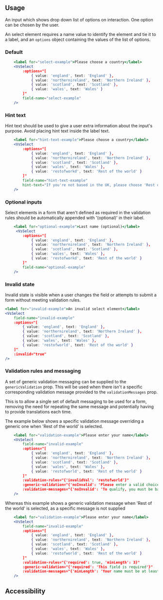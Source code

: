 ## Usage
An input which shows drop down list of options on interaction. One option can be chosen by the user.

An select element requires a name value to identify the element and tie it to a label, and an `options` object
containing the values of the list of options.

### Default

```jsx
    <label for="select-example">Please choose a country</label>
    <VsSelect
        :options="[
            { value: 'england', text: 'England' },
            { value: 'northernireland', text: 'Northern Ireland' },
            { value: 'scotland', text: 'Scotland' },
            { value: 'wales', text: 'Wales' }
        ]"
        field-name="select-example"
    />
```

### Hint text
Hint text should be used to give a user extra information about the input's purpose.
Avoid placing hint text inside the label text.

```jsx
    <label for="hint-text-example">Please choose a country</label>
    <VsSelect
        :options="[
            { value: 'england', text: 'England' },
            { value: 'northernireland', text: 'Northern Ireland' },
            { value: 'scotland', text: 'Scotland' },
            { value: 'wales', text: 'Wales' },
            { value: 'restofworkd', text: 'Rest of the world' }
        ]"
        field-name="hint-text-example"
        hint-text="If you're not based in the UK, please choose 'Rest of the world'"
    />
```

### Optional inputs
Select elements in a form that aren't defined as required in the validation rules should be automatically
appended with '(optional)' in their label.

```jsx
    <label for="optional-example">Last name (optional)</label>
     <VsSelect
        :options="[
            { value: 'england', text: 'England' },
            { value: 'northernireland', text: 'Northern Ireland' },
            { value: 'scotland', text: 'Scotland' },
            { value: 'wales', text: 'Wales' },
            { value: 'restofworkd', text: 'Rest of the world' }
        ]"
        field-name="optional-example"
    />
```


### Invalid state
Invalid state is visible when a user changes the field or attempts to submit a form
without meeting validation rules.

```jsx
<label for="invalid-example">An invalid select element</label>
<VsSelect
    field-name="invalid-example"
    :options="[
        { value: 'england', text: 'England' },
        { value: 'northernireland', text: 'Northern Ireland' },
        { value: 'scotland', text: 'Scotland' },
        { value: 'wales', text: 'Wales' },
        { value: 'restofworld', text: 'Rest of the world' }
    ]"
    :invalid="true"
/>
```

### Validation rules and messaging
A set of generic validation messaging can be supplied to the `genericValidation` prop. This will be used
when there isn't a specific corresponding validation message provided to the `validationMessages` prop.

This is to allow a single set of default messaging to be used for a form, removing the need for repeating
the same message and potentially having to provide translations each time.

The example below shows a specific validation message overriding a generic one  when 'Rest of the world' is selected.

```jsx
    <label for="validation-example">Please enter your name</label>
    <VsSelect
        field-name="invalid-example"
        :options="[
            { value: 'england', text: 'England' },
            { value: 'northernireland', text: 'Northern Ireland' },
            { value: 'scotland', text: 'Scotland' },
            { value: 'wales', text: 'Wales' },
            { value: 'restofworld', text: 'Rest of the world' }
        ]"
        :validation-rules="{'invalidVal': 'restofworld'}"
        :generic-validation="{'noInvalid': 'Please enter a valid choice'}"
        :validation-messages="{'noInvalid': 'To qualify, you must be based in the UK'}"
    />
```

Whereas this example shows a generic validation message when 'Rest of the world' is selected, as a specific message is not supplied

```jsx
    <label for="validation-example">Please enter your name</label>
    <VsSelect
        field-name="invalid-example"
        :options="[
            { value: 'england', text: 'England' },
            { value: 'northernireland', text: 'Northern Ireland' },
            { value: 'scotland', text: 'Scotland' },
            { value: 'wales', text: 'Wales' },
            { value: 'restofworld', text: 'Rest of the world' }
        ]"
        :validation-rules="{'required': true, 'minLength': 3}"
        :generic-validation="{'required': 'This field is required'}"
        :validation-messages="{'minLength': 'Your name must be at least 3 letters long'}"
    />
```


## Accessibility
